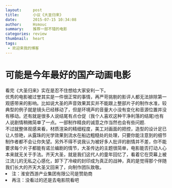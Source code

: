 ```yaml
---
layout:     post
title:      小议《大圣归来》
date:       2015-07-15 10:34:08
author:     Hsmouc
summary:    推荐一部不错的电影
categories: review
thumbnail:  heart
tags:
 - 欢迎来我的博客
---
```

<h1>可能是今年最好的国产动画电影</h1
<p>
看完《大圣归来》实在是忍不住想给大家安利一下。</br>优秀的电影被过誉其实是一件很正常的事情，再严苛挑剔的影评人都无法排除第一观感带来的影响。比如说大圣的声音效果其实并不能跟上整部片子的制作水准，较典型的例子就是镜头已经移动了，但是环境声的音量大小没有变化和音源位置并没有移动。还有就是很多人说结尾有点仓促（我个人喜欢这种干净利落的结尾)也有人说剧情稍微简单了一点。一部制作精良的诚意之作当然也会有些问题.<br/>不过就整体观感来看，材质渲染的精细程度，美工对画面的把控，造型的设计足已让人惊艳，从露珠的光学效果到流水在船边粗糙处的处理，只要你能注意到的细节制作者都不会让你失望。另外不得不说我认为被好多人批评的剧情并不差，你不能要求每个片子都能有诺兰编剧的情节，大圣传达的主题很简单，电影能否打动人心本来就无关于手法。齐天大圣，就是我们这代人的童年回忆了，看着它在荧幕上被江流儿的无私之心感化，卸下了冷峻的封印成为真正的战神，真的是觉得那个伴随我们长大的齐天大圣又回来了，向制作团队致敬。<li> 注：淮安西游产业集团有限公司是赞助商</li> 
<li>再注：没看过的还是去电影院看吧</li>
</p>
